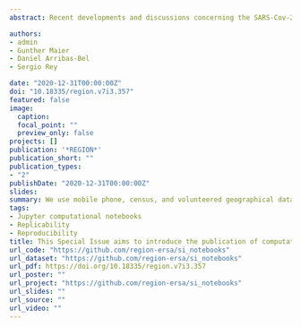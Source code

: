 ```yaml
---
abstract: Recent developments and discussions concerning the SARS-Cov-2 virus and the development of a vaccine illustrate once again the necessity to assume that scientific claims are supported by solid evidence. In recent years, however, we see increasing evidence that casts doubts on this assumption. As a result, there is an increasingly urgent call for validation and verification of published research results, both within the academic community and the public at large. This is particularly important at a time when the scale and complexity of scientific studies grow, and replicability and reproducibility of scientific research has gained salience.

authors:
- admin
- Gunther Maier
- Daniel Arribas-Bel
- Sergio Rey

date: "2020-12-31T00:00:00Z"
doi: "10.18335/region.v7i3.357"
featured: false
image:
  caption: 
  focal_point: ""
  preview_only: false
projects: []
publication: '*REGION*'
publication_short: ""
publication_types:
- "2"
publishDate: "2020-12-31T00:00:00Z"
slides: 
summary: We use mobile phone, census, and volunteered geographical data to measure geographic variations in the relationship between origin-destination flows and local urban accessibility in Barcelona
tags:
- Jupyter computational notebooks
- Replicability
- Reproducibility
title: This Special Issue aims to introduce the publication of computational notebooks in REGION.
url_code: "https://github.com/region-ersa/si_notebooks"
url_dataset: "https://github.com/region-ersa/si_notebooks"
url_pdf: https://doi.org/10.18335/region.v7i3.357
url_poster: ""
url_project: "https://github.com/region-ersa/si_notebooks"
url_slides: ""
url_source: ""
url_video: ""
---
```

